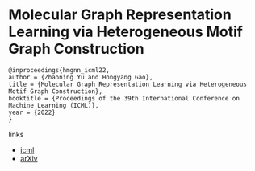 # Molecular Graph Representation Learning via Heterogeneous Motif Graph Construction

```
@inproceedings{hmgnn_icml22,
author = {Zhaoning Yu and Hongyang Gao},
title = {Molecular Graph Representation Learning via Heterogeneous Motif Graph Construction},
booktitle = {Proceedings of the 39th International Conference on Machine Learning (ICML)},
year = {2022}
}
```

links
- [icml](https://icml.cc/Conferences/2022/Schedule?showEvent=17132)
- [arXiv](https://arxiv.org/abs/2202.00529)
